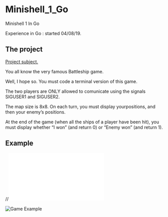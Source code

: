 # Minishell_1_Go
Minishell 1 In Go

Experience in Go : started 04/08/19.

## The project

[Project subject.](/Project/B-PSU-200_navy.pdf)

You all know the very famous Battleship game.

Well, I hope so. You must code a terminal version of this game.

The two players are ONLY allowed to comunicate using the signals SIGUSER1 and SIGUSER2.

The map size is 8x8. On each turn, you must display yourpositions, and then your enemy’s positions.

At the end of the game (when all the ships of a player have been hit), you must display whether “I won” (and return 0) or “Enemy won” (and return 1).



## Example

//![Game Example](/Project/Screen_Capture.txt)

![Game Example](/Project/Game_Example.png)



